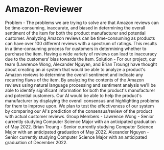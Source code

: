 # Amazon-Reviewer
Problem -
The problems we are trying to solve are that Amazon reviews can be time-consuming,
inaccurate, and biased in determining the overall sentiment of the item for both the product
manufacturer and potential customer. Analyzing Amazon reviews can be time-consuming as products can have over 100 different reviews with a spectrum of ratings. This results in a
time-consuming process for customers in determining whether to purchase the item. Having 
a wide variety of reviews can lead to inaccuracy due to the customers’ bias towards the item.
Solution -
For our project, our team (Lawrence Wong, Alexander Nguyen, and Brian Troung) have thought about creating an ai system that would be able to analyze a product's Amazon reviews to determine the overall sentiment and indicate any recurring flaws of the item. By analyzing the contents of the Amazon reviews using natural language processing and sentiment analysis we'll be able to identify significant information for both the product's manufacturer and potential customers. Our AI would be able to help the product's manufacturer by displaying the overall consensus and highlighting problems for them to improve upon. We plan to test the effectiveness of our system by comparing our AI's prediction of the consensus/review of the product with actual customer reviews.
Group Members - 
Lawrence Wong - 
Senior currently studying Computer Science Major with an anticipated graduation of May 2022.
Brian Troung -
Senior currently studying Computer Science Major with an anticipated graduation of May 2022. 
Alexander Nguyen - 
Senior currently studying Computer Science Major with an anticipated graduation of December 2022.  
